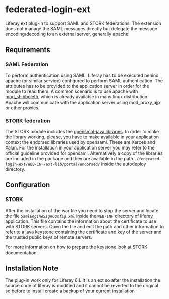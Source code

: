 # federated-login-ext

Liferay ext plug-in to support SAML and STORK federations. The
extension does not manage the SAML messages directly but delegate the
message encoding/decoding to an external server, generally apache.

## Requirements

### SAML Federation

To perform authentication using SAML, Liferay has to be executed
behind apache (or similar service) configured to perform SAML
authentication. The attributes has to be provided to the application
server in order for the module to read them. A common scenario is to
use apache with [mod_shibboleth](https://shibboleth.net/products/),
which is already available in many linux distribution. Apache will
communicate with the application server using mod_proxy_ajp or other
proxies.

### STORK federation

The STORK module includes the [opensmal-java
libraries](https://shibboleth.net/products/). In order to make the
library working, please, you have to make available in your application
context the endorsed libraries used by opensaml. These are Xerces and
Xalan. For the installation in your application server you may refer
to the official guideline provided for opensaml. Alternatively a copy
of the libraries are included in the package and they are available 
in the path `./federated-login-ext/WEB-INF/ext-lib/portal/endorsed/`
inside the autodeploy directory.


## Configuration

### STORK

After the installation of the war file you need to stop the server and
locate the file *`SamlEngineSignConfig.xml`* inside the `WEB-INF`
directory of liferay application.  This file contains the information
about the certificate to use with STORK servers. Open the file and
edit the path and other information to refer to a java keystone
containing the certificate and key of the server and the trusted
public keys of remote servers.

For more information on how to prepare the keystone look at STORK
documentation.



## Installation Note


The plug-in work only for Liferay 6.1. It is an ext so after the
installation the source code of liferay is modified and it cannot be
reverted to the original so before to install create a backup of your
current installation

